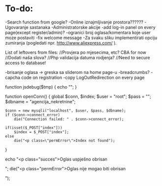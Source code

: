 # To-do:
-Search function from google?
-Online iznajmljivanje prostora??????
-Ugovaranje sastanaka
-Administratorske akcije
-add log-in panel on every page(except register/admin)?
-ogranici broj oglasa/komentara koje user moze postaviti
-fix welcome message
-Za svaku sliku implementirati opciju zumiranja (pogledati
npr. http://www.aliexpress.com/ ).

List of leftovers from files:
//Provjera po mjesecima, etc? CBA for now
//Dodati naša slova?
//Php validacija datuma rodjenja?
//Need to secure access to database!	

-brisanje oglasa -> greska sa sliderom na home page-u
-breadcrumbs?
-capcha code on registration
-copy LogOutRedirection on every page

function jsdebug($tmp)
{
	echo "<script>console.log(\"".$tmp."\")</script>";
}

function openConn()
{
	global $conn, $index;
	$user = "root";
	$pass = "";
	$dbname = "agencija_nekretnine";

	$conn = new mysqli("localhost", $user, $pass, $dbname);
	if ($conn->connect_error) 
		die("Connection failed: " . $conn->connect_error);
	
	if(isset($_POST["index"]))
		$index = $_POST["index"];
	else
		die("<p class=\"permError\">Index not found");
}

<div class="container">
	<div class="dummy"></div>
	<div class="loader"></div>
	<p id="redirection_timer"></p>
</div>

<script> redirect(); </script>

echo "<p class=\"succes\">Oglas uspješno obrisan</p>";
die("<p class=\"permError\">Oglas nije mogao biti obrisan</p>");